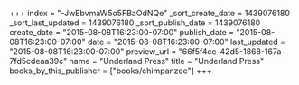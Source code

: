 +++
index = "-JwEbvmaW5o5FBaOdNQe"
_sort_create_date = 1439076180
_sort_last_updated = 1439076180
_sort_publish_date = 1439076180
create_date = "2015-08-08T16:23:00-07:00"
publish_date = "2015-08-08T16:23:00-07:00"
date = "2015-08-08T16:23:00-07:00"
last_updated = "2015-08-08T16:23:00-07:00"
preview_url = "66f5f4ce-42d5-1868-167a-7fd5cdeaa39c"
name = "Underland Press"
title = "Underland Press"
books_by_this_publisher = ["books/chimpanzee"]
+++
